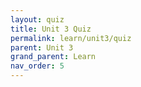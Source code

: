 ```yaml
---
layout: quiz
title: Unit 3 Quiz
permalink: learn/unit3/quiz
parent: Unit 3
grand_parent: Learn
nav_order: 5
---
```

